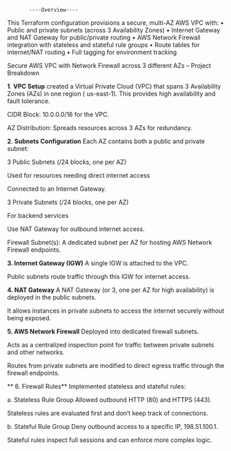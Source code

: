            ----Overview----
This Terraform configuration provisions a secure, multi-AZ AWS VPC with:
•	Public and private subnets (across 3 Availability Zones)
•	Internet Gateway and NAT Gateway for public/private routing
•	AWS Network Firewall integration with stateless and stateful rule groups
•	Route tables for internet/NAT routing
•	Full tagging for environment tracking


Secure AWS VPC with Network Firewall across 3 different AZs – Project Breakdown


 **1**. **VPC Setup**
created a Virtual Private Cloud (VPC) that spans 3 Availability Zones (AZs) in one region ( us-east-1). This provides high availability and fault tolerance.

CIDR Block: 10.0.0.0/16 for the VPC.

AZ Distribution: Spreads resources across 3 AZs for redundancy.

 **2**. **Subnets Configuration**
Each AZ contains both a public and private subnet:

3 Public Subnets (/24 blocks, one per AZ)

Used for resources needing direct internet access 

Connected to an Internet Gateway.

3 Private Subnets (/24 blocks, one per AZ)

For backend services 

Use NAT Gateway for outbound internet access.

Firewall Subnet(s): A dedicated subnet per AZ for hosting AWS Network Firewall endpoints.

 **3. Internet Gateway (IGW)**
A single IGW is attached to the VPC.

Public subnets route traffic through this IGW for internet access.

 **4. NAT Gateway**
A NAT Gateway (or 3, one per AZ for high availability) is deployed in the public subnets.

It allows instances in private subnets to access the internet securely without being exposed.

 **5. AWS Network Firewall**
Deployed into dedicated firewall subnets.

Acts as a centralized inspection point for traffic between private subnets and other networks.

Routes from private subnets are modified to direct egress traffic through the firewall endpoints.

** 6. Firewall Rules**
 Implemented stateless and stateful rules:

a. Stateless Rule Group
Allowed outbound HTTP (80) and HTTPS (443).

Stateless rules are evaluated first and don’t keep track of connections.

b. Stateful Rule Group
Deny outbound access to a specific IP, 198.51.100.1.

Stateful rules inspect full sessions and can enforce more complex logic.
                                                                    

